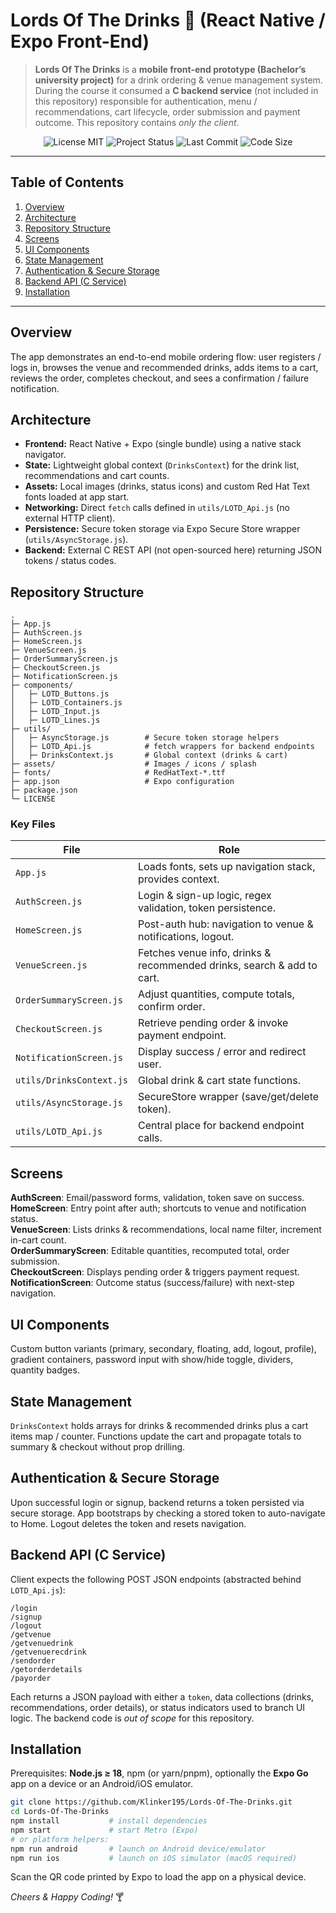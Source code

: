 # Lords Of The Drinks 🍹 (React Native / Expo Front-End)

> **Lords Of The Drinks** is a **mobile front-end prototype (Bachelor’s university project)** for a drink ordering & venue management system. During the course it consumed a **C backend service** (not included in this repository) responsible for authentication, menu / recommendations, cart lifecycle, order submission and payment outcome. This repository contains *only the client*.

<p align="center">
  <img alt="License MIT" src="https://img.shields.io/badge/license-MIT-blue" />
  <img alt="Project Status" src="https://img.shields.io/badge/status-beta-orange" />
  <img alt="Last Commit" src="https://img.shields.io/github/last-commit/Klinker195/Lords-Of-The-Drinks" />
  <img alt="Code Size" src="https://img.shields.io/github/languages/code-size/Klinker195/Lords-Of-The-Drinks" />
</p>

---

## Table of Contents
1. [Overview](#overview)
2. [Architecture](#architecture)
3. [Repository Structure](#repository-structure)
4. [Screens](#screens)
5. [UI Components](#ui-components)
6. [State Management](#state-management)
7. [Authentication & Secure Storage](#authentication--secure-storage)
8. [Backend API (C Service)](#backend-api-c-service)
9. [Installation](#installation)

---

## Overview
The app demonstrates an end-to-end mobile ordering flow: user registers / logs in, browses the venue and recommended drinks, adds items to a cart, reviews the order, completes checkout, and sees a confirmation / failure notification.

## Architecture
- **Frontend:** React Native + Expo (single bundle) using a native stack navigator.
- **State:** Lightweight global context (`DrinksContext`) for the drink list, recommendations and cart counts.
- **Assets:** Local images (drinks, status icons) and custom Red Hat Text fonts loaded at app start.
- **Networking:** Direct `fetch` calls defined in `utils/LOTD_Api.js` (no external HTTP client).
- **Persistence:** Secure token storage via Expo Secure Store wrapper (`utils/AsyncStorage.js`).
- **Backend:** External C REST API (not open-sourced here) returning JSON tokens / status codes.

## Repository Structure
```
.
├─ App.js
├─ AuthScreen.js
├─ HomeScreen.js
├─ VenueScreen.js
├─ OrderSummaryScreen.js
├─ CheckoutScreen.js
├─ NotificationScreen.js
├─ components/
│   ├─ LOTD_Buttons.js
│   ├─ LOTD_Containers.js
│   ├─ LOTD_Input.js
│   ├─ LOTD_Lines.js
├─ utils/
│   ├─ AsyncStorage.js        # Secure token storage helpers
│   ├─ LOTD_Api.js            # fetch wrappers for backend endpoints
│   ├─ DrinksContext.js       # Global context (drinks & cart)
├─ assets/                    # Images / icons / splash
├─ fonts/                     # RedHatText-*.ttf
├─ app.json                   # Expo configuration
├─ package.json
└─ LICENSE
```

### Key Files
| File | Role |
|------|------|
| `App.js` | Loads fonts, sets up navigation stack, provides context. |
| `AuthScreen.js` | Login & sign-up logic, regex validation, token persistence. |
| `HomeScreen.js` | Post-auth hub: navigation to venue & notifications, logout. |
| `VenueScreen.js` | Fetches venue info, drinks & recommended drinks, search & add to cart. |
| `OrderSummaryScreen.js` | Adjust quantities, compute totals, confirm order. |
| `CheckoutScreen.js` | Retrieve pending order & invoke payment endpoint. |
| `NotificationScreen.js` | Display success / error and redirect user. |
| `utils/DrinksContext.js` | Global drink & cart state functions. |
| `utils/AsyncStorage.js` | SecureStore wrapper (save/get/delete token). |
| `utils/LOTD_Api.js` | Central place for backend endpoint calls. |

## Screens
**AuthScreen**: Email/password forms, validation, token save on success.  
**HomeScreen**: Entry point after auth; shortcuts to venue and notification status.  
**VenueScreen**: Lists drinks & recommendations, local name filter, increment in-cart count.  
**OrderSummaryScreen**: Editable quantities, recomputed total, order submission.  
**CheckoutScreen**: Displays pending order & triggers payment request.  
**NotificationScreen**: Outcome status (success/failure) with next-step navigation.

## UI Components
Custom button variants (primary, secondary, floating, add, logout, profile), gradient containers, password input with show/hide toggle, dividers, quantity badges.

## State Management
`DrinksContext` holds arrays for drinks & recommended drinks plus a cart items map / counter. Functions update the cart and propagate totals to summary & checkout without prop drilling.

## Authentication & Secure Storage
Upon successful login or signup, backend returns a token persisted via secure storage. App bootstraps by checking a stored token to auto-navigate to Home. Logout deletes the token and resets navigation.

## Backend API (C Service)
Client expects the following POST JSON endpoints (abstracted behind `LOTD_Api.js`):
```
/login
/signup
/logout
/getvenue
/getvenuedrink
/getvenuerecdrink
/sendorder
/getorderdetails
/payorder
```
Each returns a JSON payload with either a `token`, data collections (drinks, recommendations, order details), or status indicators used to branch UI logic. The backend code is *out of scope* for this repository.

## Installation
Prerequisites: **Node.js ≥ 18**, npm (or yarn/pnpm), optionally the **Expo Go** app on a device or an Android/iOS emulator.

```bash
git clone https://github.com/Klinker195/Lords-Of-The-Drinks.git
cd Lords-Of-The-Drinks
npm install           # install dependencies
npm start             # start Metro (Expo)
# or platform helpers:
npm run android       # launch on Android device/emulator
npm run ios           # launch on iOS simulator (macOS required)
```

Scan the QR code printed by Expo to load the app on a physical device.


*Cheers & Happy Coding!* 🍸
